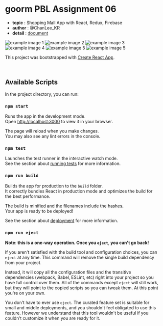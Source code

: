 # goorm PBL Assignment 06

- **topic** : Shopping Mall App with React, Redux, Firebase
- **author** : @ChanLee_KR
- **detail** : [document](https://www.notion.so/lc02s/06-90d835f163e84f38a8d14e9af1d553b5?pvs=4)

![example image 1](https://github.com/LC-02s/PBL-Shopping-Mall/blob/main/public/example-1.png?raw=true)
![example image 2](https://github.com/LC-02s/PBL-Shopping-Mall/blob/main/public/example-2.png?raw=true)
![example image 3](https://github.com/LC-02s/PBL-Shopping-Mall/blob/main/public/example-3.png?raw=true)
![example image 4](https://github.com/LC-02s/PBL-Shopping-Mall/blob/main/public/example-4.png?raw=true)
![example image 5](https://github.com/LC-02s/PBL-Shopping-Mall/blob/main/public/example-5.png?raw=true)
![example image 5](https://github.com/LC-02s/PBL-Shopping-Mall/blob/main/public/example-6.png?raw=true)

This project was bootstrapped with [Create React App](https://github.com/facebook/create-react-app).

<br>

## Available Scripts

In the project directory, you can run:

### `npm start`

Runs the app in the development mode.\
Open [http://localhost:3000](http://localhost:3000) to view it in your browser.

The page will reload when you make changes.\
You may also see any lint errors in the console.

### `npm test`

Launches the test runner in the interactive watch mode.\
See the section about [running tests](https://facebook.github.io/create-react-app/docs/running-tests) for more information.

### `npm run build`

Builds the app for production to the `build` folder.\
It correctly bundles React in production mode and optimizes the build for the best performance.

The build is minified and the filenames include the hashes.\
Your app is ready to be deployed!

See the section about [deployment](https://facebook.github.io/create-react-app/docs/deployment) for more information.

### `npm run eject`

**Note: this is a one-way operation. Once you `eject`, you can't go back!**

If you aren't satisfied with the build tool and configuration choices, you can `eject` at any time. This command will remove the single build dependency from your project.

Instead, it will copy all the configuration files and the transitive dependencies (webpack, Babel, ESLint, etc) right into your project so you have full control over them. All of the commands except `eject` will still work, but they will point to the copied scripts so you can tweak them. At this point you're on your own.

You don't have to ever use `eject`. The curated feature set is suitable for small and middle deployments, and you shouldn't feel obligated to use this feature. However we understand that this tool wouldn't be useful if you couldn't customize it when you are ready for it.
